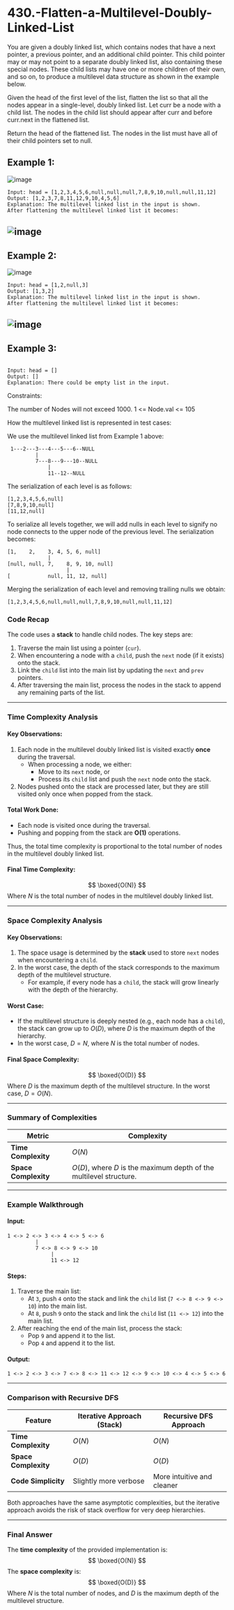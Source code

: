 # 430.-Flatten-a-Multilevel-Doubly-Linked-List
You are given a doubly linked list, which contains nodes that have a next pointer, a previous pointer, and an additional child pointer. This child pointer may or may not point to a separate doubly linked list, also containing these special nodes. These child lists may have one or more children of their own, and so on, to produce a multilevel data structure as shown in the example below.

Given the head of the first level of the list, flatten the list so that all the nodes appear in a single-level, doubly linked list. Let curr be a node with a child list. The nodes in the child list should appear after curr and before curr.next in the flattened list.

Return the head of the flattened list. The nodes in the list must have all of their child pointers set to null.

 

## Example 1:
![image](https://github.com/user-attachments/assets/6c34a5a5-d256-4366-b833-1f9bda031e50)

```
Input: head = [1,2,3,4,5,6,null,null,null,7,8,9,10,null,null,11,12]
Output: [1,2,3,7,8,11,12,9,10,4,5,6]
Explanation: The multilevel linked list in the input is shown.
After flattening the multilevel linked list it becomes:

```
![image](https://github.com/user-attachments/assets/01a2f34f-a5c9-4874-9c0a-f39d1be13dc1)
-----------------------------------------------------------------------------------------
## Example 2:
![image](https://github.com/user-attachments/assets/62e7be86-caeb-4b4e-8415-dc01864222d8)

```
Input: head = [1,2,null,3]
Output: [1,3,2]
Explanation: The multilevel linked list in the input is shown.
After flattening the multilevel linked list it becomes:
```
![image](https://github.com/user-attachments/assets/45434560-3659-4bc0-ae86-ee2d261420db)
---------------------------------------------------------------------------------------
## Example 3:

```

Input: head = []
Output: []
Explanation: There could be empty list in the input.
 ```

Constraints:

The number of Nodes will not exceed 1000.
1 <= Node.val <= 105
 

How the multilevel linked list is represented in test cases:

We use the multilevel linked list from Example 1 above:
```
 1---2---3---4---5---6--NULL
         |
         7---8---9---10--NULL
             |
             11--12--NULL
```
The serialization of each level is as follows:
```
[1,2,3,4,5,6,null]
[7,8,9,10,null]
[11,12,null]
```
To serialize all levels together, we will add nulls in each level to signify no node connects to the upper node of the previous level. The serialization becomes:
```
[1,    2,    3, 4, 5, 6, null]
             |
[null, null, 7,    8, 9, 10, null]
                   |
[            null, 11, 12, null]
```
Merging the serialization of each level and removing trailing nulls we obtain:
```
[1,2,3,4,5,6,null,null,null,7,8,9,10,null,null,11,12]
```

### Code Recap
The code uses a **stack** to handle child nodes. The key steps are:
1. Traverse the main list using a pointer (`cur`).
2. When encountering a node with a `child`, push the `next` node (if it exists) onto the stack.
3. Link the `child` list into the main list by updating the `next` and `prev` pointers.
4. After traversing the main list, process the nodes in the stack to append any remaining parts of the list.

---

### Time Complexity Analysis

#### Key Observations:
1. Each node in the multilevel doubly linked list is visited exactly **once** during the traversal.
   - When processing a node, we either:
     - Move to its `next` node, or
     - Process its `child` list and push the `next` node onto the stack.
2. Nodes pushed onto the stack are processed later, but they are still visited only once when popped from the stack.

#### Total Work Done:
- Each node is visited once during the traversal.
- Pushing and popping from the stack are **O(1)** operations.

Thus, the total time complexity is proportional to the total number of nodes in the multilevel doubly linked list.

#### Final Time Complexity:
$$
\boxed{O(N)}
$$
Where $N$ is the total number of nodes in the multilevel doubly linked list.

---

### Space Complexity Analysis

#### Key Observations:
1. The space usage is determined by the **stack** used to store `next` nodes when encountering a `child`.
2. In the worst case, the depth of the stack corresponds to the maximum depth of the multilevel structure.
   - For example, if every node has a `child`, the stack will grow linearly with the depth of the hierarchy.

#### Worst Case:
- If the multilevel structure is deeply nested (e.g., each node has a `child`), the stack can grow up to $O(D)$, where $D$ is the maximum depth of the hierarchy.
- In the worst case, $D = N$, where $N$ is the total number of nodes.

#### Final Space Complexity:
$$
\boxed{O(D)}
$$
Where $D$ is the maximum depth of the multilevel structure. In the worst case, $D = O(N)$.

---

### Summary of Complexities

| **Metric**         | **Complexity**       |
|---------------------|----------------------|
| **Time Complexity** | $O(N)$             |
| **Space Complexity**| $O(D)$, where $D$ is the maximum depth of the multilevel structure. |

---

### Example Walkthrough

#### Input:
```
1 <-> 2 <-> 3 <-> 4 <-> 5 <-> 6
         |
         7 <-> 8 <-> 9 <-> 10
              |
              11 <-> 12
```

#### Steps:
1. Traverse the main list:  
   - At `3`, push `4` onto the stack and link the `child` list (`7 <-> 8 <-> 9 <-> 10`) into the main list.
   - At `8`, push `9` onto the stack and link the `child` list (`11 <-> 12`) into the main list.
2. After reaching the end of the main list, process the stack:
   - Pop `9` and append it to the list.
   - Pop `4` and append it to the list.

#### Output:
```
1 <-> 2 <-> 3 <-> 7 <-> 8 <-> 11 <-> 12 <-> 9 <-> 10 <-> 4 <-> 5 <-> 6
```

---

### Comparison with Recursive DFS

| Feature                     | Iterative Approach (Stack) | Recursive DFS Approach       |
|-----------------------------|----------------------------|------------------------------|
| **Time Complexity**         | $O(N)$                   | $O(N)$                      |
| **Space Complexity**        | $O(D)$                   | $O(D)$                      |
| **Code Simplicity**         | Slightly more verbose     | More intuitive and cleaner   |

Both approaches have the same asymptotic complexities, but the iterative approach avoids the risk of stack overflow for very deep hierarchies.

---

### Final Answer
The **time complexity** of the provided implementation is:
$$
\boxed{O(N)}
$$
The **space complexity** is:
$$
\boxed{O(D)}
$$
Where $N$ is the total number of nodes, and $D$ is the maximum depth of the multilevel structure.
